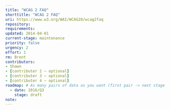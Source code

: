 ```yaml
---
title: "WCAG 2 FAQ"
shorttitle: "WCAG 2 FAQ"
uri: https://www.w3.org/WAI/WCAG20/wcag2faq
repository: 
requirements: 
updated: 2014-04-01
current-stage: maintenance
priority: false
urgency: 2
effort: 1
rm: Brent
contributors:
- Shawn
- [contributer 2 – optional]
- [contributer 3 – optional]
- [contributer 4 – optional]
roadmap: # As many pairs of data as you want (first pair -> next stage in the tool)
  - date: 2016/Q3
    stage: draft
note: 
---
```

